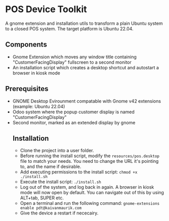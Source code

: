 <h1>POS Device Toolkit</h1>
<p>
A gnome extension and installation utils to transform a plain Ubuntu system to a closed POS system. The target platform is Ubuntu 22.04.
</p>
<h2>Components</h2>
<ul>
  <li>Gnome Extension which moves any window title containing "CustomerFacingDisplay" fullscreen to a second monitor</li>
  <li>An installation script which creates a desktop shortcut and autostart a browser in kiosk mode</li>
</ul>
<h2>Prerequisites</h2>
<ul>
  <li>GNOME Desktop Evirounment compatable with Gnome v42 extensions (example: Ubuntu 22.04)</li>
  <li>Odoo system where the popup customer display is named "CustomerFacingDisplay"</li>
  <li>Second monitor, marked as an extended display by gnome</li>
<h2>Installation</h2>
<p>
  <ul>
    <li>Clone the project into a user folder.</li>
    <li>Before running the install script, modify the <code>resources/pos.desktop</code> file to match your needs. You need to change the URL it's pointing to, and the name if desirable.</li>
    <li>Add executing permissions to the install script: <code>chmod +x ./install.sh</code></li>
    <li>Execute the install script: <code>./install.sh</code></li>
    <li>Log out of the system, and log back in again. A browser in kiosk mode will now open by default. You can navigate out of this by using ALT+tab, SUPER etc.</li>
    <li>Open a terminal and run the following command: <code>gnome-extensions enable pdt@kaivanmaurik.com</code></li>
    <li>Give the device a restart if nececairy.</li>
  </ul>
</p>
